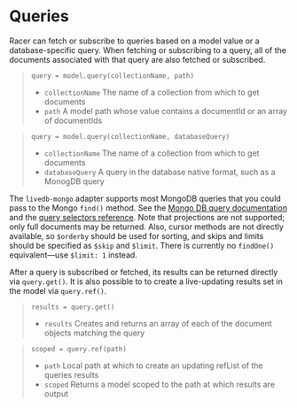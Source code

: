 # Queries

Racer can fetch or subscribe to queries based on a model value or a database-specific query. When fetching or subscribing to a query, all of the documents associated with that query are also fetched or subscribed.

> `query = model.query(collectionName, path)`
> * `collectionName` The name of a collection from which to get documents
> * `path` A model path whose value contains a documentId or an array of documentIds

> `query = model.query(collectionName, databaseQuery)`
> * `collectionName` The name of a collection from which to get documents
> * `databaseQuery` A query in the database native format, such as a MonogDB query

The `livedb-mongo` adapter supports most MongoDB queries that you could pass to the Mongo `find()` method. See the [Mongo DB query documentation](http://docs.mongodb.org/manual/core/read-operations/#read-operations-query-document) and the [query selectors reference](http://docs.mongodb.org/manual/reference/operator/#query-selectors). Note that projections are not supported; only full documents may be returned. Also, cursor methods are not directly available, so `$orderby` should be used for sorting, and skips and limits should be specified as `$skip` and `$limit`. There is currently no `findOne()` equivalent&mdash;use `$limit: 1` instead.

After a query is subscribed or fetched, its results can be returned directly via `query.get()`. It is also possible to to create a live-updating results set in the model via `query.ref()`.

> `results = query.get()`
> * `results` Creates and returns an array of each of the document objects matching the query

> `scoped = query.ref(path)`
> * `path` Local path at which to create an updating refList of the queries results
> * `scoped` Returns a model scoped to the path at which results are output
